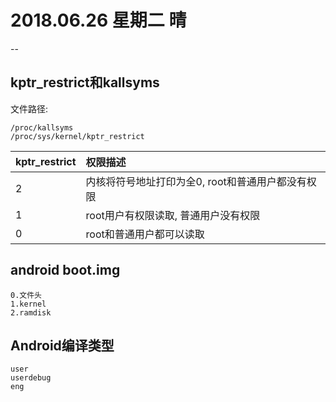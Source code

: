 # 2018.06.26 星期二 晴
--

## kptr_restrict和kallsyms
文件路径:
```
/proc/kallsyms
/proc/sys/kernel/kptr_restrict
```
|kptr_restrict|	权限描述|
|:--|:--|
|2|	内核将符号地址打印为全0, root和普通用户都没有权限|
|1|	root用户有权限读取, 普通用户没有权限|
|0|	root和普通用户都可以读取|

## android boot.img
```
0.文件头
1.kernel
2.ramdisk
```

## Android编译类型
```
user
userdebug
eng
```